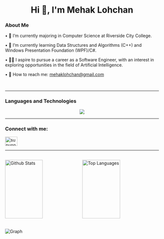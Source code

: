 <h1 align="center">Hi 👋, I'm Mehak Lohchan</h1>


<!-- About Section -->
### About Me

 • 🔭 I’m currently majoring in Computer Science at Riverside City College.
 
 • 🌱 I’m currently learning Data Structures and Algorithms (C++) and Windows Presentation Foundation (WPF)/C#. 

 • 👩‍💻 I aspire to pursue a career as a Software Engineer, with an interest in exploring opportunities in the field of Artificial Intelligence.

 • 📧 How to reach me: mehaklohchan@gmail.com

<br/>
<hr/>

<!-- Languages and Tech Section -->
<p align="center">
  <h3><strong>Languages and Technologies</strong></h3>
</p>
<p align="center">
  <a href="https://skillicons.dev">
    <img src="https://skillicons.dev/icons?i=cpp,py,html,js,java,figma,github,replit,vscode" />
  </a>
</p>


<!-- Social Section -->
<hr/>
<h3 align="left">Connect with me:</h3>
<p align="left">
<a href="www.linkedin.com/in/mehak-lohchan-082495274" target="blank"><img align="center" src="https://raw.githubusercontent.com/rahuldkjain/github-profile-readme-generator/master/src/images/icons/Social/linked-in-alt.svg" alt="supunnanayakkara" height="30" width="40" /></a>
</p>
<hr/>
<br/>

<!-- Github Stats Section -->
<a> 
    <a href="https://github.com/ml703852"><img alt="Github Stats" src="https://denvercoder1-github-readme-stats.vercel.app/api?username=ml703852&show_icons=true&count_private=true&theme=react&border_color=7F3FBF&bg_color=0D1117&title_color=F85D7F&icon_color=F8D866" height="192px" width="49.5%"/></a>
  <a href="https://github.com/ml703852"><img alt="Top Languages" src="https://denvercoder1-github-readme-stats.vercel.app/api/top-langs/?username=ml703852&langs_count=8&layout=compact&theme=react&border_color=7F3FBF&bg_color=0D1117&title_color=F85D7F&icon_color=F8D866" height="192px" width="49.5%"/></a>
 <br/>
  <br/>
</a>

![Graph](https://github-readme-activity-graph.vercel.app/graph?username=ml703852&custom_title=Your%20GitHub%20Activity%20Graph&bg_color=0D1117&color=7F3FBF&line=7F3FBF&point=7F3FBF&area_color=FFFFFF&title_color=FFFFFF&area=true)

